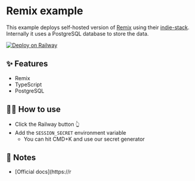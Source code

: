 # Remix example

This example deploys self-hosted version of [Remix](https://remix.run/) using their [indie-stack](https://github.com/remix-run/indie-stack). Internally it uses a PostgreSQL database to store the data.

[![Deploy on Railway](https://railway.app/button.svg)](https://railway.app/new/template/remix?referralCode=faraz)

## ✨ Features

- Remix
- TypeScript
- PostgreSQL

## 💁‍♀️ How to use

- Click the Railway button 👆
- Add the `SESSION_SECRET` environment variable
  - You can hit CMD+K and use our secret generator

## 📝 Notes

- [Official docs](https://r